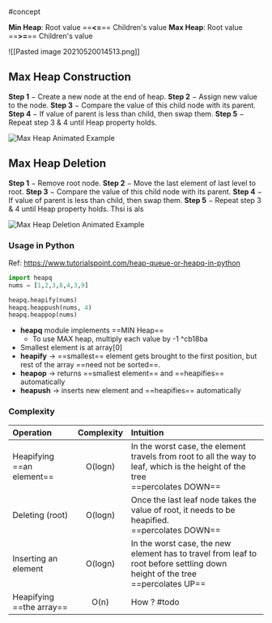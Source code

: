 #concept 

**Min Heap**: Root value ==**<=**== Children's value
**Max Heap**: Root value ==**>=**== Children's value

![[Pasted image 20210520014513.png]]

## Max Heap Construction
**Step 1** − Create a new node at the end of heap.
**Step 2** − Assign new value to the node.
**Step 3** − Compare the value of this child node with its parent.
**Step 4** − If value of parent is less than child, then swap them.
**Step 5** − Repeat step 3 & 4 until Heap property holds.

![Max Heap Animated Example](https://www.tutorialspoint.com/data_structures_algorithms/images/max_heap_animation.gif)

## Max Heap Deletion
**Step 1** − Remove root node.
**Step 2** − Move the last element of last level to root.
**Step 3** − Compare the value of this child node with its parent.
**Step 4** − If value of parent is less than child, then swap them.
**Step 5** − Repeat step 3 & 4 until Heap property holds.
Thsi is als 

![Max Heap Deletion Animated Example](https://www.tutorialspoint.com/data_structures_algorithms/images/max_heap_deletion_animation.gif)

### Usage in Python
Ref: https://www.tutorialspoint.com/heap-queue-or-heapq-in-python



```python
import heapq
nums = [1,2,3,8,4,3,9]

heapq.heapify(nums) 		
heapq.heappush(nums, 4)
heapq.heappop(nums)
```

- **heapq** module implements ==MIN Heap==
	- To use MAX heap, multiply each value by -1 ^cb18ba
- Smallest element is at array[0]
- **heapify** -> ==smallest== element gets brought to the first position, but rest of the array ==need not be sorted==.
- **heapop** -> returns ==smallest element== and ==heapifies== automatically
- **heapush** -> inserts new element and ==heapifies== automatically


### Complexity
| Operation      | Complexity | Intuition     |
| :---        |    :----:   |          :--- |
| Heapifying ==an element==      | O(logn)       | In the worst case, the element travels from root to all the way to leaf, which is the height of the tree <br> ==percolates DOWN== | 
| Deleting (root)      | O(logn)       | Once the last leaf node takes the value of root, it needs to be heapified.  <br> ==percolates DOWN== | 
| Inserting an element      | O(logn)       | In the worst case, the new element has to travel from leaf to root before settling down <br> height of the tree <br> ==percolates UP== | 
| Heapifying ==the array==      | O(n)       | How ? #todo | 